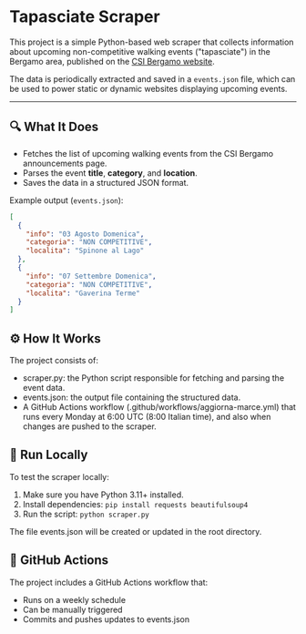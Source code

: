 # Tapasciate Scraper

This project is a simple Python-based web scraper that collects information about upcoming non-competitive walking events ("tapasciate") in the Bergamo area, published on the [CSI Bergamo website](https://www.csibergamo.it/avvisi/prossime-marce.html).

The data is periodically extracted and saved in a `events.json` file, which can be used to power static or dynamic websites displaying upcoming events.

---

## 🔍 What It Does

- Fetches the list of upcoming walking events from the CSI Bergamo announcements page.
- Parses the event **title**, **category**, and **location**.
- Saves the data in a structured JSON format.

Example output (`events.json`):

```json
[
  {
    "info": "03 Agosto Domenica",
    "categoria": "NON COMPETITIVE",
    "localita": "Spinone al Lago"
  },
  {
    "info": "07 Settembre Domenica",
    "categoria": "NON COMPETITIVE",
    "localita": "Gaverina Terme"
  }
]
```

## ⚙️ How It Works

The project consists of:

- scraper.py: the Python script responsible for fetching and parsing the event data.
- events.json: the output file containing the structured data.
- A GitHub Actions workflow (.github/workflows/aggiorna-marce.yml) that runs every Monday at 6:00 UTC (8:00 Italian time), and also when changes are pushed to the scraper.

## 🧪 Run Locally

To test the scraper locally:

1. Make sure you have Python 3.11+ installed.
2. Install dependencies:
`pip install requests beautifulsoup4`
3. Run the script:
   `python scraper.py`

The file events.json will be created or updated in the root directory.

## 🚀 GitHub Actions

The project includes a GitHub Actions workflow that:

- Runs on a weekly schedule
- Can be manually triggered
- Commits and pushes updates to events.json

